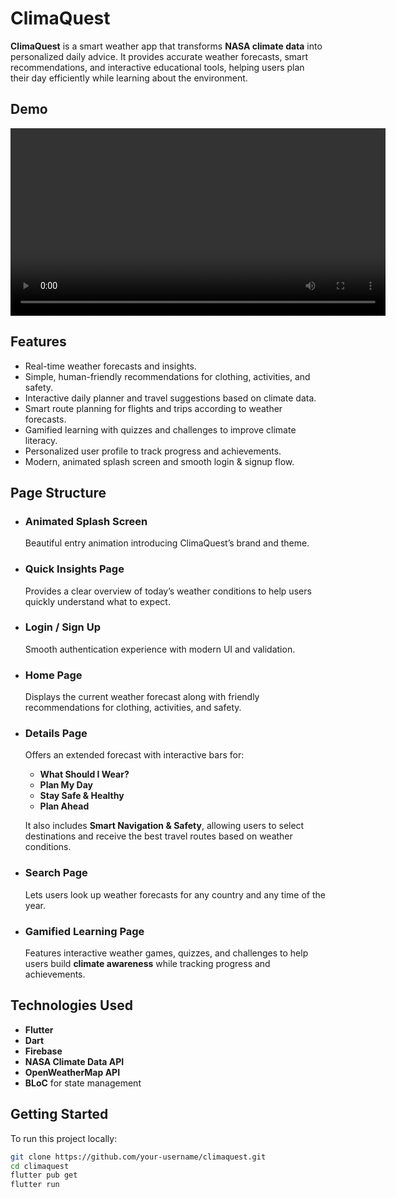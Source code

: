 # ClimaQuest

**ClimaQuest** is a smart weather app that transforms **NASA climate data** into personalized daily advice. It provides accurate weather forecasts, smart recommendations, and interactive educational tools, helping users plan their day efficiently while learning about the environment.

## Demo

<video src="https://github.com/your-username/climaquest/assets/your-video-file.mp4" controls width="600"></video>

## Features

- Real-time weather forecasts and insights.  
- Simple, human-friendly recommendations for clothing, activities, and safety.  
- Interactive daily planner and travel suggestions based on climate data.  
- Smart route planning for flights and trips according to weather forecasts.  
- Gamified learning with quizzes and challenges to improve climate literacy.  
- Personalized user profile to track progress and achievements.  
- Modern, animated splash screen and smooth login & signup flow.

## Page Structure

- ### **Animated Splash Screen**
     Beautiful entry animation introducing ClimaQuest’s brand and theme.

- ### **Quick Insights Page**
     Provides a clear overview of today’s weather conditions to help users quickly understand what to expect.

- ### **Login / Sign Up**
     Smooth authentication experience with modern UI and validation.

- ### **Home Page**
     Displays the current weather forecast along with friendly recommendations for clothing, activities, and safety.

- ### **Details Page**
     Offers an extended forecast with interactive bars for:
     - **What Should I Wear?**  
     - **Plan My Day**  
     - **Stay Safe & Healthy**  
     - **Plan Ahead**

     It also includes **Smart Navigation & Safety**, allowing users to select destinations and receive the best travel routes based on weather conditions.

- ### **Search Page**
     Lets users look up weather forecasts for any country and any time of the year.

- ### **Gamified Learning Page**
     Features interactive weather games, quizzes, and challenges to help users build **climate awareness** while tracking progress and achievements.

## Technologies Used
- **Flutter**  
- **Dart**
- **Firebase**
- **NASA Climate Data API**  
- **OpenWeatherMap API**  
- **BLoC** for state management  

## Getting Started

To run this project locally:

```bash
git clone https://github.com/your-username/climaquest.git
cd climaquest
flutter pub get
flutter run
